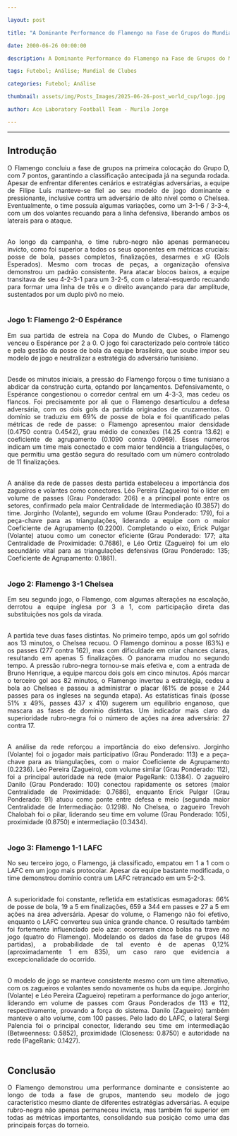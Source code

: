 ```yaml
---

layout: post

title: "A Dominante Performance do Flamengo na Fase de Grupos do Mundial de Clubes"

date: 2000-06-26 00:00:00

description: A Dominante Performance do Flamengo na Fase de Grupos do Mundial de Clubes

tags: Futebol; Análise; Mundial de Clubes

categories: Futebol; Análise

thumbnail: assets/img/Posts_Images/2025-06-26-post_world_cup/logo.jpg

author: Ace Laboratory Football Team - Murilo Jorge

---
```


---


<h2> <b> Introdução </b></h2>

<div style="text-align: justify">

O Flamengo concluiu a fase de grupos na primeira colocação do Grupo D, com 7 pontos, garantindo a classificação antecipada já na segunda rodada. Apesar de enfrentar diferentes cenários e estratégias adversárias, a equipe de Filipe Luís manteve-se fiel ao seu modelo de jogo dominante e pressionante, inclusive contra um adversário de alto nível como o Chelsea. Eventualmente, o time possuía algumas variações, como um 3-1-6 / 3-3-4, com um dos volantes recuando para a linha defensiva, liberando ambos os laterais para o ataque. <br/><br/>

Ao longo da campanha, o time rubro-negro não apenas permaneceu invicto, como foi superior a todos os seus oponentes em métricas cruciais: posse de bola, passes completos, finalizações, desarmes e xG (Gols Esperados). Mesmo com trocas de peças, a organização ofensiva demonstrou um padrão consistente. Para atacar blocos baixos, a equipe transitava de seu 4-2-3-1 para um 3-2-5, com o lateral-esquerdo recuando para formar uma linha de três e o direito avançando para dar amplitude, sustentados por um duplo pivô no meio. <br/><br/>

<h3> <b> Jogo 1: Flamengo 2-0 Espérance </b></h3>

Em sua partida de estreia na Copa do Mundo de Clubes, o Flamengo venceu o Espérance por 2 a 0. O jogo foi caracterizado pelo controle tático e pela gestão da posse de bola da equipe brasileira, que soube impor seu modelo de jogo e neutralizar a estratégia do adversário tunisiano. <br/><br/>

Desde os minutos iniciais, a pressão do Flamengo forçou o time tunisiano a abdicar da construção curta, optando por lançamentos. Defensivamente, o Espérance congestionou o corredor central em um 4-3-3, mas cedeu os flancos. Foi precisamente por ali que o Flamengo desarticulou a defesa adversária, com os dois gols da partida originados de cruzamentos. O domínio se traduziu em 69% de posse de bola e foi quantificado pelas métricas de rede de passe: o Flamengo apresentou maior densidade (0.4750 contra 0.4542), grau médio de conexões (14.25 contra 13.62) e coeficiente de agrupamento (0.1090 contra 0.0969). Esses números indicam um time mais conectado e com maior tendência a triangulações, o que permitiu uma gestão segura do resultado com um número controlado de 11 finalizações. <br/><br/>

A análise da rede de passes desta partida estabeleceu a importância dos zagueiros e volantes como conectores. Léo Pereira (Zagueiro) foi o líder em volume de passes (Grau Ponderado: 206) e a principal ponte entre os setores, confirmado pela maior Centralidade de Intermediação (0.3857) do time. Jorginho (Volante), segundo em volume (Grau Ponderado: 179), foi a peça-chave para as triangulações, liderando a equipe com o maior Coeficiente de Agrupamento (0.2200). Completando o eixo, Erick Pulgar (Volante) atuou como um conector eficiente (Grau Ponderado: 177; alta Centralidade de Proximidade: 0.7686), e Léo Ortiz (Zagueiro) foi um elo secundário vital para as triangulações defensivas (Grau Ponderado: 135; Coeficiente de Agrupamento: 0.1861). <br/><br/>

<h3> <b> Jogo 2: Flamengo 3-1 Chelsea </b></h3>

Em seu segundo jogo, o Flamengo, com algumas alterações na escalação, derrotou a equipe inglesa por 3 a 1, com participação direta das substituições nos gols da virada. <br/><br/>

A partida teve duas fases distintas. No primeiro tempo, após um gol sofrido aos 13 minutos, o Chelsea recuou. O Flamengo dominou a posse (63%) e os passes (277 contra 162), mas com dificuldade em criar chances claras, resultando em apenas 5 finalizações. O panorama mudou no segundo tempo. A pressão rubro-negra tornou-se mais efetiva e, com a entrada de Bruno Henrique, a equipe marcou dois gols em cinco minutos. Após marcar o terceiro gol aos 82 minutos, o Flamengo inverteu a estratégia, cedeu a bola ao Chelsea e passou a administrar o placar (61% de posse e 244 passes para os ingleses na segunda etapa). As estatísticas finais (posse 51% x 49%, passes 437 x 410) sugerem um equilíbrio enganoso, que mascara as fases de domínio distintas. Um indicador mais claro da superioridade rubro-negra foi o número de ações na área adversária: 27 contra 17. <br/><br/>

A análise da rede reforçou a importância do eixo defensivo. Jorginho (Volante) foi o jogador mais participativo (Grau Ponderado: 113) e a peça-chave para as triangulações, com o maior Coeficiente de Agrupamento (0.2236). Léo Pereira (Zagueiro), com volume similar (Grau Ponderado: 112), foi a principal autoridade na rede (maior PageRank: 0.1384). O zagueiro Danilo (Grau Ponderado: 100) conectou rapidamente os setores (maior Centralidade de Proximidade: 0.7686), enquanto Erick Pulgar (Grau Ponderado: 91) atuou como ponte entre defesa e meio (segunda maior Centralidade de Intermediação: 0.1298). No Chelsea, o zagueiro Trevoh Chalobah foi o pilar, liderando seu time em volume (Grau Ponderado: 105), proximidade (0.8750) e intermediação (0.3434). <br/><br/>

<h3> <b> Jogo 3: Flamengo 1-1 LAFC </b></h3>

No seu terceiro jogo, o Flamengo, já classificado, empatou em 1 a 1 com o LAFC em um jogo mais protocolar. Apesar da equipe bastante modificada, o time demonstrou domínio contra um LAFC retrancado em um 5-2-3. <br/><br/>

A superioridade foi constante, refletida em estatísticas esmagadoras: 66% de posse de bola, 19 a 5 em finalizações, 659 a 344 em passes e 27 a 5 em ações na área adversária. Apesar do volume, o Flamengo não foi efetivo, enquanto o LAFC converteu sua única grande chance. O resultado também foi fortemente influenciado pelo azar: ocorreram cinco bolas na trave no jogo (quatro do Flamengo). Modelando os dados da fase de grupos (48 partidas), a probabilidade de tal evento é de apenas 0,12% (aproximadamente 1 em 835), um caso raro que evidencia a excepcionalidade do ocorrido. <br/><br/>

O modelo de jogo se manteve consistente mesmo com um time alternativo, com os zagueiros e volantes sendo novamente os hubs da equipe. Jorginho (Volante) e Léo Pereira (Zagueiro) repetiram a performance do jogo anterior, liderando em volume de passes com Graus Ponderados de 113 e 112, respectivamente, provando a força do sistema. Danilo (Zagueiro) também manteve o alto volume, com 100 passes. Pelo lado do LAFC, o lateral Sergi Palencia foi o principal conector, liderando seu time em intermediação (Betweenness: 0.5852), proximidade (Closeness: 0.8750) e autoridade na rede (PageRank: 0.1427). <br/><br/>

<h2> <b> Conclusão </b></h2>

O Flamengo demonstrou uma performance dominante e consistente ao longo de toda a fase de grupos, mantendo seu modelo de jogo característico mesmo diante de diferentes estratégias adversárias. A equipe rubro-negra não apenas permaneceu invicta, mas também foi superior em todas as métricas importantes, consolidando sua posição como uma das principais forças do torneio. <br/><br/>

</div>
